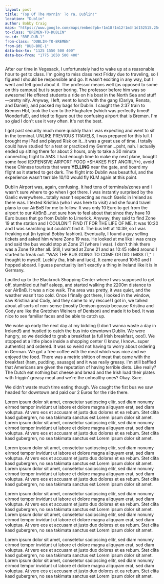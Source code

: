 ```yaml
---
layout: post
title: "Top Of The Mornin' To Ya, Dublin!"
location: "Dublin"
author: Bobby Craig
maps: "https://www.google.com/maps/embed?pb=!1m18!1m12!1m3!1d152515.25477334677!2d-6.386130625751157!3d53.32444273582407!2m3!1f0!2f0!3f0!3m2!1i1024!2i768!4f13.1!3m3!1m2!1s0x48670e80ea27ac2f%3A0xa00c7a9973171a0!2sDublin%2C+Ireland!5e0!3m2!1sen!2sus!4v1490604500753"
to-class: "BREMEN-TO-DUBLIN"
to-id: "BRE-DUB-1"
from-class: "DUBLIN-TO-BREMEN"
from-id: "DUB-BRE-1"
data-box-to: "1125 1550 500 400"
data-box-from: "1775 1650 500 400"
---
```


<div class="{{ page.to-class }}" data-from="{% if page.data-box-from %}{{ page.data-box-from }}{% endif %}" data-to="{% if page.data-box-to %}{{ page.data-box-to }}{% endif %}">
<p>After our time in Vegesack, I unfortunately had to wake up at a reasonable hour to get to class. I'm going to miss class next Friday due to traveling, so I figured I should be responsible and go. It wasn't exciting in any way, but I went and felt good about it. The professor means well (as opposed to some on this campus) but is super boring. The professor before him was so awesome! He offered students a ride on his boat in the North Sea and stuff&mdash;pretty nify. Anyway, I left, went to lunch with the gang (Dariya, Renata, and Daniel), and packed my bags for Dublin. I caught the 2:37 train to Bremen Hbf, took the tram to the Flughafen (which was perfectly timed! Wonderful!), and tried to figure out the confusing airport that is Bremen. I'm so glad I don't use it very often. It's not the best.</p>

<p>I got past security much more quickly than I was expecting and went to sit in the terminal. UNLIKE PREVIOUS TRAVELS, I was prepared for this lull. I brought my iPad and played Risk on it...it was a great use of time. I totally could have studied for a test or practiced my German...psht, nah. I actually ended up sitting there for about 2 hours, only to take a 30 minute connecting flight to AMS. I had enough time to make my next plane, bought some food (EXPENSIVE AIRPORT FOOD *SHAKES FIST ANGRILY*), avoid these Chinese tourists that were <strong>YELLING</strong> near the gate, and board my flight as it started to get dark. The flight into Dublin was beautiful, and the experience wasn't terrible 10/10 would fly KLM again at this point.</p>

<p>Dublin Airport was, again, confusing. It had tons of terminals/zones and I wasn't sure where to go when I got there. I was instantly surprised by the Gaelic everywhere...totally wasn't expecting as much Gaelic in Ireland as there was. I texted Kristina (who I was here to visit) and she found travel plans to our AirBnB for me to follow. It was only 10 Euro to get from the airport to our AirBnB...not sure how to feel about that since they have 10 Euro buses that go from Dublin to Limerick. Anyway, they said to find Zone 19 at the station and I COULDN'T FIND IT FOR THE LIFE OF ME. It was 10:20 and I was searching but couldn't find it. The bus left at 10:39, so I was freaking out (in typical Bobby fashion). Eventually, I found a guy selling tickets and asked him where Zone 19 was. He looked at me like I was crazy and said the bus would stop at Zone 21 (where I was). I don't think there was a Zone 19 after all. Still, I waited at Zone 21 and as 10:45 rolled around I started to freak out. "WAS THE BUS GOING TO COME OR DID I MISS IT," I thought to myself. Luckily (ha, Irish and luck), It came around 10:50 and I hopped aboard. I guess punctuality isn't exactly a thing in Ireland like it is in Germany.</p>

<p>I pulled up to the Blackrock Shopping Center where I was supposed to get off, stumbled out half asleep, and started walking the 2200m distance to our AirBnB. It was a nice walk. The area was pretty, it was quiet, and the weather wasn't too cold. Once I finally got there, I looked in the window, saw Kristina and Cody, and they came to my rescue! I got in, we talked about all sorts of non-sense (mostly Denison gossip because Kristina and Cody are like the Gretchen Weiners of Denison) and made it to bed. It was nice to see familiar faces and be able to catch up.</p>
</div>

We woke up early the next day at my bidding (I don't wanna waste a day in Ireland!) and hustled to catch the bus into downtown Dublin. We were hungry, so we decided to grab a breakfast (a full Irish breakfast, ooo!). We stopped at a little place inside a shopping center (I know, I know...super authentic) and ordered. It was so weird not having to worry about ordering in German. We got a free coffee with the meal which was nice and we enjoyed the food. There was a metric shitton of meat that came with the breakfast (ham, pudding, sausage) and it was really greasy. I'm still baffled that Americans are given the reputation of having terrible diets. Like really? The Dutch eat nothing but cheese and bread and the Irish load their plates with friggin' greasy meat and we're the unhealthy ones? Okay. Sure.

We didn't waste much time eating though. We caught the fist bus we saw headed for downtown and paid our 2 Euros for the ride there.

<div class="{{ page.from-class }}" data-from="{% if page.data-box-to %}{{ page.data-box-to }}{% endif %}" data-to="{% if page.data-box-from %}{{ page.data-box-from }}{% endif %}">

<p>Lorem ipsum dolor sit amet, consetetur sadipscing elitr, sed diam nonumy eirmod tempor invidunt ut labore et dolore magna aliquyam erat, sed diam voluptua. At vero eos et accusam et justo duo dolores et ea rebum. Stet clita kasd gubergren, no sea takimata sanctus est Lorem ipsum dolor sit amet. Lorem ipsum dolor sit amet, consetetur sadipscing elitr, sed diam nonumy eirmod tempor invidunt ut labore et dolore magna aliquyam erat, sed diam voluptua. At vero eos et accusam et justo duo dolores et ea rebum. Stet clita kasd gubergren, no sea takimata sanctus est Lorem ipsum dolor sit amet.</p>

<p>Lorem ipsum dolor sit amet, consetetur sadipscing elitr, sed diam nonumy eirmod tempor invidunt ut labore et dolore magna aliquyam erat, sed diam voluptua. At vero eos et accusam et justo duo dolores et ea rebum. Stet clita kasd gubergren, no sea takimata sanctus est Lorem ipsum dolor sit amet. Lorem ipsum dolor sit amet, consetetur sadipscing elitr, sed diam nonumy eirmod tempor invidunt ut labore et dolore magna aliquyam erat, sed diam voluptua. At vero eos et accusam et justo duo dolores et ea rebum. Stet clita kasd gubergren, no sea takimata sanctus est Lorem ipsum dolor sit amet.</p>

<p>Lorem ipsum dolor sit amet, consetetur sadipscing elitr, sed diam nonumy eirmod tempor invidunt ut labore et dolore magna aliquyam erat, sed diam voluptua. At vero eos et accusam et justo duo dolores et ea rebum. Stet clita kasd gubergren, no sea takimata sanctus est Lorem ipsum dolor sit amet. Lorem ipsum dolor sit amet, consetetur sadipscing elitr, sed diam nonumy eirmod tempor invidunt ut labore et dolore magna aliquyam erat, sed diam voluptua. At vero eos et accusam et justo duo dolores et ea rebum. Stet clita kasd gubergren, no sea takimata sanctus est Lorem ipsum dolor sit amet.</p>

<p>Lorem ipsum dolor sit amet, consetetur sadipscing elitr, sed diam nonumy eirmod tempor invidunt ut labore et dolore magna aliquyam erat, sed diam voluptua. At vero eos et accusam et justo duo dolores et ea rebum. Stet clita kasd gubergren, no sea takimata sanctus est Lorem ipsum dolor sit amet. Lorem ipsum dolor sit amet, consetetur sadipscing elitr, sed diam nonumy eirmod tempor invidunt ut labore et dolore magna aliquyam erat, sed diam voluptua. At vero eos et accusam et justo duo dolores et ea rebum. Stet clita kasd gubergren, no sea takimata sanctus est Lorem ipsum dolor sit amet.</p>

</div>
